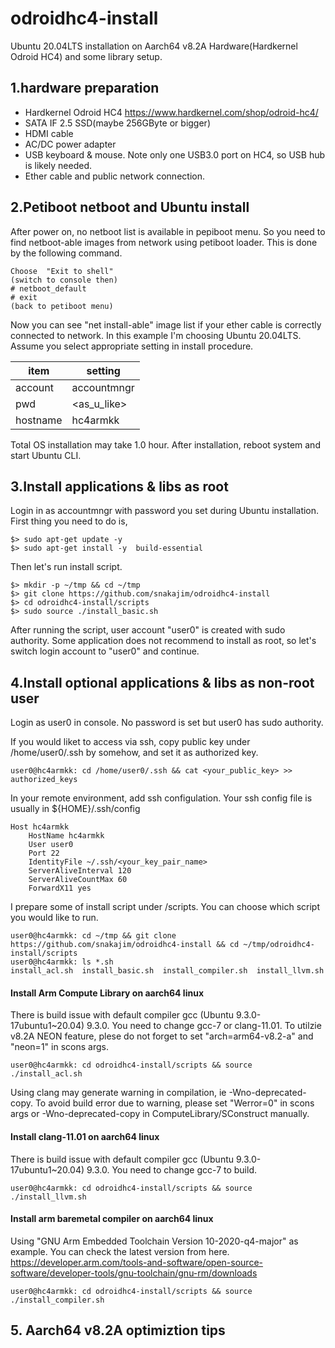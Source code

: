 # odroidhc4-install
Ubuntu 20.04LTS installation on Aarch64 v8.2A Hardware(Hardkernel Odroid HC4) and some library setup.

## 1.hardware preparation

- Hardkernel Odroid HC4 https://www.hardkernel.com/shop/odroid-hc4/
- SATA IF 2.5 SSD(maybe 256GByte or bigger)
- HDMI cable
- AC/DC power adapter
- USB keyboard & mouse. Note only one USB3.0 port on HC4, so USB hub is likely needed.
- Ether cable and public network connection.

## 2.Petiboot netboot and Ubuntu install

After power on, no netboot list is available in pepiboot menu. So you need to find netboot-able images from network using petiboot loader. This is done by the following command.
```
Choose  "Exit to shell"
(switch to console then)
# netboot_default
# exit
(back to petiboot menu)
```

Now you can see "net install-able" image list if your ether cable is correctly connected to network. In this example I'm choosing Ubuntu 20.04LTS. 
Assume you select appropriate setting in install procedure. 

| item     | setting |
|----------|---------|
| account  | accountmngr |
| pwd      | <as_u_like> |
| hostname | hc4armkk |

Total OS installation may take 1.0 hour. After installation, reboot system and start Ubuntu CLI.

## 3.Install applications & libs as root
Login in as accountmngr with password you set during Ubuntu installation. First thing you need to do is,

```
$> sudo apt-get update -y
$> sudo apt-get install -y  build-essential  
```

Then let's run install script.
```
$> mkdir -p ~/tmp && cd ~/tmp 
$> git clone https://github.com/snakajim/odroidhc4-install
$> cd odroidhc4-install/scripts 
$> sudo source ./install_basic.sh
```
After running the script, user account "user0" is created with sudo authority. Some application does not recommend to install as root, so let's switch login account to "user0" and continue.

## 4.Install optional applications & libs as non-root user

Login as user0 in console. No password is set but user0 has sudo authority.

If you would liket to access via ssh, copy public key under /home/user0/.ssh by somehow, and set it as authorized key.
```
user0@hc4armkk: cd /home/user0/.ssh && cat <your_public_key> >> authorized_keys
```

In your remote environment, add ssh configulation. Your ssh config file is usually in ${HOME}/.ssh/config
```
Host hc4armkk
    HostName hc4armkk
    User user0
    Port 22
    IdentityFile ~/.ssh/<your_key_pair_name>
    ServerAliveInterval 120
    ServerAliveCountMax 60
    ForwardX11 yes
```

I prepare some of install script under /scripts. You can choose which script you would like to run.

```
user0@hc4armkk: cd ~/tmp && git clone https://github.com/snakajim/odroidhc4-install && cd ~/tmp/odroidhc4-install/scripts
user0@hc4armkk: ls *.sh
install_acl.sh  install_basic.sh  install_compiler.sh  install_llvm.sh
```
#### Install Arm Compute Library on aarch64 linux
There is build issue with default compiler gcc (Ubuntu 9.3.0-17ubuntu1~20.04) 9.3.0. You need to change gcc-7 or clang-11.01. To utilzie v8.2A NEON feature, plese do not forget to set "arch=arm64-v8.2-a" and "neon=1" in scons args.
```
user0@hc4armkk: cd odroidhc4-install/scripts && source ./install_acl.sh
```
Using clang may generate warning in compilation, ie -Wno-deprecated-copy. To avoid build error due to warning, please set "Werror=0" in scons args or -Wno-deprecated-copy in ComputeLibrary/SConstruct manually.

#### Install clang-11.01 on aarch64 linux
There is build issue with default compiler gcc (Ubuntu 9.3.0-17ubuntu1~20.04) 9.3.0. You need to change gcc-7 to build.
```
user0@hc4armkk: cd odroidhc4-install/scripts && source ./install_llvm.sh
```
#### Install arm baremetal compiler on aarch64 linux
Using "GNU Arm Embedded Toolchain Version 10-2020-q4-major" as example. You can check the latest version from here. 
https://developer.arm.com/tools-and-software/open-source-software/developer-tools/gnu-toolchain/gnu-rm/downloads
```
user0@hc4armkk: cd odroidhc4-install/scripts && source ./install_compiler.sh
```


## 5. Aarch64 v8.2A optimiztion tips
<TBD>
